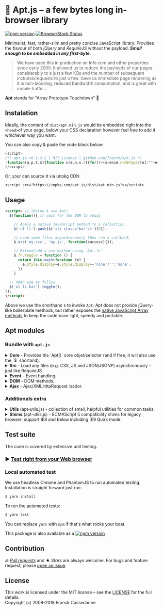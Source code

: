 # :rocket: Apt.js – a few bytes long in-browser library
[![npm version](https://badge.fury.io/js/apt.js.svg)](https://badge.fury.io/js/apt.js) [![BrowserStack Status](https://automate.browserstack.com/badge.svg?badge_key=WDVDRlpwUzVnMjdhaUtjM0M5bEV2NGFIeXZ3RzV2MFMyTitTMFFhWFdYcz0tLXpqMjJyMEFIZkVubTVNay85dWhLVGc9PQ==--2e22878759172776c2a2240c55edfef6981f09cc)](https://automate.browserstack.com/public-build/WDVDRlpwUzVnMjdhaUtjM0M5bEV2NGFIeXZ3RzV2MFMyTitTMFFhWFdYcz0tLXpqMjJyMEFIZkVubTVNay85dWhLVGc9PQ==--2e22878759172776c2a2240c55edfef6981f09cc)

Minimalist, fast, rather-slim and pretty concise JavaScript library. Provides the flavour of both *jQuery* and *RequireJS* without the payload. ***Small enough to be embedded in any first-byte***.

> We have used this in production on Info.com and other properties since early 2009. It allowed us to reduce the payloads of our pages considerably to a just a few KBs and the number of subsequent includes/requests to just a few. Gave us immediate page rendering as it is non-blocking, reduced bandwidth consumption, and is great with mobile traffic...

**Apt** stands for "Array Prototype Touchdown" :football:

## Instalation

Ideally, the content of `dist/apt.min.js` would be embedded right into the `<head>`of your page, below your CSS declaration however feel free to add it whichever way you want.

You can also copy & paste the code block below: 

```js
<script>
/*! apt.js v0.1.3-2 | MIT License | github.com/frqnck/apt.js */
!function(a,p,t,$){function s(e,n,s,r){for(r=(s=e&&e.nodeType?[e]:""+e===e?/</.test(e)?((r=t.createElement(n||"Ap")).innerHTML=e,r.children):(n&&$(n)[0]||t).querySelectorAll(e):e||a).length;r--;a.unshift.call(this,s[r]));}$=function(e,n){return/^f/.test(typeof e)?/in/.test(t.readyState)?setTimeout("$("+e+")",9):e():new s(e,n)},s[p]=$[p]=$.fn=Array[p].slice(0),$.fn.each=function(e,n){return a.forEach.call(this,e,n),this},$.type=function(e){return e instanceof $?"$":{}.toString.call(e).match(/\s([a-zA-Z]+)/)[1]},(Apt=$).w=window,$.d=t,void 0===$.w.$&&($.w.$=$),$.ajax=function(e,n,s,r){n=n||function(){};try{r=new XMLHttpRequest}catch(e){for(var a=[6,3],c=0;c<a.length;c++)try{r=new ActiveXObject("Msxml2.XMLHTTP."+a[c]+".0")}catch(e){continue}}return r.open(s&&s.toUpperCase()||"GET",e,!0),r.onreadystatechange=function(){4==(r=this).readyState&&0!=r.status&&n&&(r.parse=function(){return JSON.parse(r.responseText)},n(r.responseText,200<=r.status&&r.status<300,r))},s||r.send(),r},$.legacy=!$.w.addEventListener&&$.w.attachEvent;function n(e,t,n,s,p,r){return r="EventListener",e.each(function(a){a["add"+r]?a[s+r](t,n,!1):a[p+"tachEvent"]("on"+t,n)})}$.fn.on=function(t,e){return n(this,t,e,"add","at")},$.fn.off=function(t,e){return n(this,t,e,"remove","de")},$.fn.html=function(n){return 0 in arguments?this.each(function(e){e.innerHTML=n}):0 in this?this[0].innerHTML:""},$.fn.addClass=function(n){return this.each(function(e){e.classList?e.classList.add(n):e.n+=" "+n})},$.fn.removeClass=function(n){return this.each(function(e){e.classList?e.classList.remove(n):e.n=e.n.replace(new RegExp("(^|\\b)"+n.split(" ").join("|")+"(\\b|$)","gi")," ")})},$.fn.css=function(n,s){return n+=":",this.each(function(e){$.legacy?e.style.cssText=n+("inherit"==s?"block":s):e.setAttribute("style",n+s)})},$.fn.append=function(n){return n="$"==$.type(n)?n[0]:n,this.each(function(e){e.appendChild(n)})};$.src=function(){var e=arguments,n=e.length,s=e[n-1],r=s.call,c=document;r&&n--;function i(e){if(e?this.success="error"!==e.type:function(e,n){n=e.readyState,e.children,"loaded"==n&&"loading"==e.readyState&&(e.success=!1),/in/.test(e.readyState)||(e.success="complete"==n||null)}(this),null!==this.success&&r&&!--n)return s(o.every(function(e){return e.success}))}for(var o=[],u=0;u<n;u++){var f=e[u],l=l||(-1<f.indexOf(".css")?"link":"script"),h={link:{rel:"stylesheet",href:f},script:{type:"text/javascript",src:f,async:!0}};for(var d in o[u]=c.createElement(l),o[u].success=null,h[l])o[u][d]=h[l][d];c.attachEvent&&!c.addEventListener?o[u].onreadystatechange=i:(o[u].onload=o[u].onerror=i,$("head")[0].appendChild(o[u]))}return this}}([],"prototype",document);
</script>
```

Or, your can source it via unpkg CDN:
```
<script src="https://unpkg.com/apt.js/dist/apt.min.js"></script>
```

## Usage
```html
<script> // (below $ === Apt)
  $(function(){ // wait for the DOM to ready

    // Apply a native JavaScript method to a collection. 
    $('ul li').push($('<li class="bar"/>')[0]);

    // Load some files asynchronously then run a callback
    $.src('my.css', 'my.js', function(success){});

    // Extend/add a new method using `Apt.fn`
    $.fn.toggle = function () {
      return this.each(function (e) {
        e.style.display=e.style.display=='none'?'':'none';
      })
    }
  
  // then use as follow..
  $('ul li.bar').toggle();
});
</script>
```

Above we use the shorthand `$` to invoke `Apt`. Apt does not provide jQuery-like boilerplate methods, but rather exposes the [native JavaScript Array methods](https://developer.mozilla.org/en-US/docs/Web/JavaScript/Reference/Global_Objects/Array) to keep the code base light, speedy and portable.

## Apt modules

### Bundle with `apt.js`

<details><summary><b>Core</b> - Provides the `Apt()` core objet/selector (and if free, it will also use the `$` shortand).</summary><p>

```js
`Apt()`	// Core `Apt` selector object returns a collection.
`$`	// Alias of `Apt` if global `$` is free - jQuery like!
`$.fn`	// to extend Apt prototype.
```
```js
`$.type()`	// Returns type
`$("ul li").each(...);`	// Iterare over the collection of items.
```
```js
- `$().push(el)` // Adds one or more elements to the end, and returns the new length of the collection.
- `$().pop(el)` // Removes and returns the last element from the collection.
- `$().shift(el)` // Same as pop() but from the beginning.
- `$().unshift(el)` // Same as push() but from the beginning.
- `$().slice(0,1)` // Extracts a section, returns a new.
- `$().slice(0,1,el)` // Add/remove from specific location.
- `$().sort()`  // Sorts
- `$().reverse()` // Reverses
- `$().concat()`  // Joins 2 or more
- `$().join()`  // Joins all elements into a string
- and the usual `unique()`, `reduce()`, `indexOf()`, `filter()`, `some()`, `map()`, `every()`, ...
```
</p></details>

<details><summary><b>Src</b> - Load any files (e.g. CSS, JS and JSON/JSONP) asynchronously – just like RequireJS</summary><p>

```js
$.src("/my_styles.css", "/my_scripts.js", "...");
$.src("/my_scripts.jsonp");
```
A callback can also be used as the last argument. This will be run after the script/stylesheet has finished loading.
```js
$.src("/my_scripts.js", function(success) { console.log("success == true, successfully loaded") } );
$.src("/my_styles.css", "/my_scripts.jss", "...", function(success) {} );
```

</p></details>

<details><summary><b>Event</b> - Event handling.</summary><p>

```js
var callback = function(event){ console.log(event); }
$("div .link").on('mouseover', callback);
$("div .link").off('mouseover', callback);
```
</p></details>

<details><summary><b>DOM</b> - DOM methods.</summary><p>

```js
var h = "Some <b>HTML</b>";
$('h1').html(h);
var out =$('h1').html(); // -> out == h
```
```js
$('ul li').addClass('foo');
$('ul li').removeClass('bar');
```
```js
$('.offers').css('display', 'none');
```
</p></details>

<details><summary><b>Ajax</b> - Ajax/XMLHttpRequest loader.</summary><p>

```js
var callback = function(data, success, xhr){ console.log(data, success, xhr); }
$.ajax('https://api.github.com/users/frqnck', callback); // GET by default

var api = $.ajax('https://api.github.com/users/frqnck', callback, 'post');
api.send("foo=bar&buz=bar"); 
```
</p></details>

### Additionals extra

<details><summary><b>Utils</b> (apt-utils.js) - collection of small, helpful utilities for common tasks.</summary><p>

```js
$.getUrlVars();     	//
$.getCookie('name');	//
$.rmTags(html);		//
```
```js
var tpl = "Template {0} - {1}";
tpl.format(""foo", "bar");  // 
```
</p></details>

<details>
	<summary><b>Shims</b> (apt-utils.js) - ECMAScript 5 compatibility shims for legacy browser; support IE8 and below including IE9 Quirk mode.</summary>

```js
- forEach()			- applies a callback to all the elements.
- map()				- creates new array via callback.
- every() 			- tests a callback against the elements
- some()			- similar to every() but stop at first true!
- filter()          - creates new array with the elements that pass the test.
- indexOf			- returns the index of first matching element.
- reduce() 			- Iteratively reduce the array to a single value using a callback.
```
</details>

## Test suite

The code is covered by extensive unit testing.

### :arrow_forward: [Test right from your Web browser](https://frqnck.github.io/apt.js/test/index.html)

### Local automated test

We use headless Chrome and PhantomJS to run automated testing. Installation is straight forward just run: 

~~~ sh
$ yarn install
~~~

To run the automated tests:

~~~ sh
$ yarn test
~~~

You can replace `yarn` with `npm` if that's what rocks your boat.

This package is also available as a [![npm version](https://badge.fury.io/js/apt.js.svg)](https://badge.fury.io/js/apt.js)

## Contribution

⇄ *[Pull requests](//github.com/frqnck/apt-js/blob/master/.github/CONTRIBUTING.md)* and ★ *Stars* are always welcome. For bugs and feature request, please [open an issue](//github.com/frqnck/apt-js/issues/new).


## License

This work is licensed under the MIT license – see the [LICENSE](MIT-LICENSE) for the full details.<br>Copyright (c) 2009-2018 Franck Cassedanne
